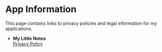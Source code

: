 # App Information

This page contains links to privacy policies and legal information for my applications.

- **My Little Notes**  
  [Privacy Policy](privacy-mylittlenotes.md)

